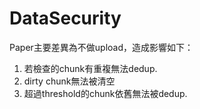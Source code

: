 # DataSecurity

Paper主要差異為不做upload，造成影響如下：
1. 若檢查的chunk有重複無法dedup.
2. dirty chunk無法被清空
3. 超過threshold的chunk依舊無法被dedup.
